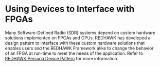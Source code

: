 # Using Devices to Interface with FPGAs

Many Software-Defined Radio (SDR) systems depend on custom hardware solutions implemented on FPGAs and GPUs. REDHAWK has developed a design pattern to interface with these custom hardware solutions that enables users and the REDHAWK Framework alike to change the behavior of an FPGA at run-time to meet the needs of the application. Refer to [REDHAWK Persona Device Pattern](../Devices/persona-device-pattern.html) for more information.

